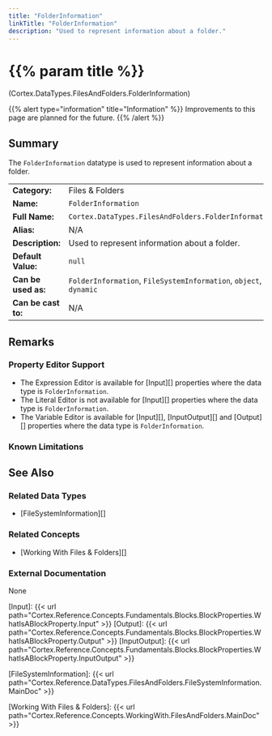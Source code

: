 ```yaml
---
title: "FolderInformation"
linkTitle: "FolderInformation"
description: "Used to represent information about a folder."
---
```


# {{% param title %}}

<p class="namespace">(Cortex.DataTypes.FilesAndFolders.FolderInformation)</p>

{{% alert type="information" title="Information" %}} Improvements to this page are planned for the future. {{% /alert %}}

## Summary

The `FolderInformation` datatype is used to represent information about a folder.

| | |
|-|-|
| **Category:**          | Files & Folders                                                      |
| **Name:**              | `FolderInformation`                                                        |
| **Full Name:**         | `Cortex.DataTypes.FilesAndFolders.FolderInformation`                                                 |
| **Alias:**             | N/A |
| **Description:**       | Used to represent information about a folder. |
| **Default Value:**     | `null` |
| **Can be used as:**    | `FolderInformation`, `FileSystemInformation`, `object`, `dynamic` |
| **Can be cast to:**    | N/A |

## Remarks

### Property Editor Support

- The Expression Editor is available for [Input][] properties where the data type is `FolderInformation`.
- The Literal Editor is not available for [Input][] properties where the data type is `FolderInformation`.
- The Variable Editor is available for [Input][], [InputOutput][] and [Output][] properties where the data type is `FolderInformation`.

### Known Limitations

## See Also

### Related Data Types

- [FileSystemInformation][]

### Related Concepts

- [Working With Files & Folders][]

### External Documentation

None

[Input]: {{< url path="Cortex.Reference.Concepts.Fundamentals.Blocks.BlockProperties.WhatIsABlockProperty.Input" >}}
[Output]: {{< url path="Cortex.Reference.Concepts.Fundamentals.Blocks.BlockProperties.WhatIsABlockProperty.Output" >}}
[InputOutput]: {{< url path="Cortex.Reference.Concepts.Fundamentals.Blocks.BlockProperties.WhatIsABlockProperty.InputOutput" >}}

[FileSystemInformation]: {{< url path="Cortex.Reference.DataTypes.FilesAndFolders.FileSystemInformation.MainDoc" >}}

[Working With Files & Folders]: {{< url path="Cortex.Reference.Concepts.WorkingWith.FilesAndFolders.MainDoc" >}}
